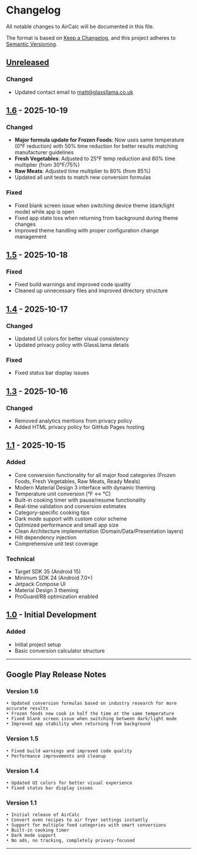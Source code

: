 # Changelog

All notable changes to AirCalc will be documented in this file.

The format is based on [Keep a Changelog](https://keepachangelog.com/en/1.0.0/),
and this project adheres to [Semantic Versioning](https://semver.org/spec/v2.0.0.html).

## [Unreleased]

### Changed
- Updated contact email to matt@glassllama.co.uk

## [1.6] - 2025-10-19

### Changed
- **Major formula update for Frozen Foods**: Now uses same temperature (0°F reduction) with 50% time reduction for better results matching manufacturer guidelines
- **Fresh Vegetables**: Adjusted to 25°F temp reduction and 80% time multiplier (from 30°F/75%)
- **Raw Meats**: Adjusted time multiplier to 80% (from 85%)
- Updated all unit tests to match new conversion formulas

### Fixed
- Fixed blank screen issue when switching device theme (dark/light mode) while app is open
- Fixed app state loss when returning from background during theme changes
- Improved theme handling with proper configuration change management

## [1.5] - 2025-10-18

### Fixed
- Fixed build warnings and improved code quality
- Cleaned up unnecessary files and improved directory structure

## [1.4] - 2025-10-17

### Changed
- Updated UI colors for better visual consistency
- Updated privacy policy with GlassLlama details

### Fixed
- Fixed status bar display issues

## [1.3] - 2025-10-16

### Changed
- Removed analytics mentions from privacy policy
- Added HTML privacy policy for GitHub Pages hosting

## [1.1] - 2025-10-15

### Added
- Core conversion functionality for all major food categories (Frozen Foods, Fresh Vegetables, Raw Meats, Ready Meals)
- Modern Material Design 3 interface with dynamic theming
- Temperature unit conversion (°F ↔ °C)
- Built-in cooking timer with pause/resume functionality
- Real-time validation and conversion estimates
- Category-specific cooking tips
- Dark mode support with custom color scheme
- Optimized performance and small app size
- Clean Architecture implementation (Domain/Data/Presentation layers)
- Hilt dependency injection
- Comprehensive unit test coverage

### Technical
- Target SDK 35 (Android 15)
- Minimum SDK 24 (Android 7.0+)
- Jetpack Compose UI
- Material Design 3 theming
- ProGuard/R8 optimization enabled

## [1.0] - Initial Development

### Added
- Initial project setup
- Basic conversion calculator structure

---

## Google Play Release Notes

### Version 1.6
```
• Updated conversion formulas based on industry research for more accurate results
• Frozen foods now cook in half the time at the same temperature
• Fixed blank screen issue when switching between dark/light mode
• Improved app stability when returning from background
```

### Version 1.5
```
• Fixed build warnings and improved code quality
• Performance improvements and cleanup
```

### Version 1.4
```
• Updated UI colors for better visual experience
• Fixed status bar display issues
```

### Version 1.1
```
• Initial release of AirCalc
• Convert oven recipes to air fryer settings instantly
• Support for multiple food categories with smart conversions
• Built-in cooking timer
• Dark mode support
• No ads, no tracking, completely privacy-focused
```

---

[unreleased]: https://github.com/matt99is/aircalc/compare/v1.6...HEAD
[1.6]: https://github.com/matt99is/aircalc/releases/tag/v1.6
[1.5]: https://github.com/matt99is/aircalc/releases/tag/v1.5
[1.4]: https://github.com/matt99is/aircalc/releases/tag/v1.4
[1.3]: https://github.com/matt99is/aircalc/releases/tag/v1.3
[1.1]: https://github.com/matt99is/aircalc/releases/tag/v1.1
[1.0]: https://github.com/matt99is/aircalc/releases/tag/v1.0
